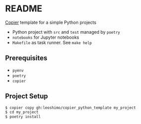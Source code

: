 # README

[Copier](https://copier.readthedocs.io/) template for a simple Python projects

- Python project with `src` and `test` managed by `poetry`
- `notebooks` for Jupyter notebooks
- `Makefile` as task runner. See `make help`

## Prerequisites

- `pyenv`
- `poetry`
- `copier`

## Project Setup

```sh
$ copier copy gh:leoshimo/copier_python_template my_project
$ cd my_project
$ poetry install
```
